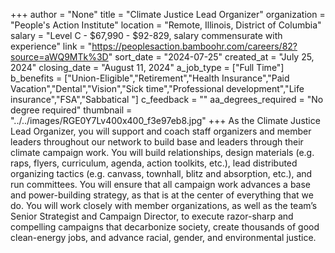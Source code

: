 +++
author = "None"
title = "Climate Justice Lead Organizer"
organization = "People's Action Institute"
location = "Remote, Illinois, District of Columbia"
salary = "Level C - $67,990 - $92-829, salary commensurate with experience"
link = "https://peoplesaction.bamboohr.com/careers/82?source=aWQ9MTk%3D"
sort_date = "2024-07-25"
created_at = "July 25, 2024"
closing_date = "August 11, 2024"
a_job_type = ["Full Time"]
b_benefits = ["Union-Eligible","Retirement","Health Insurance","Paid Vacation","Dental","Vision","Sick time","Professional development","Life insurance","FSA","Sabbatical "]
c_feedback = ""
aa_degrees_required = "No degree required"
thumbnail = "../../images/RGE0Y7Lv400x400_f3e97eb8.jpg"
+++
As the Climate Justice Lead Organizer, you will support and coach staff organizers and member leaders throughout our network to build base and leaders through their climate campaign work. You will build relationships, design materials (e.g. raps, flyers, curriculum, agenda, action toolkits, etc.), lead distributed organizing tactics (e.g. canvass, townhall, blitz and absorption, etc.), and run committees. You will ensure that all campaign work advances a base and power-building strategy, as that is at the center of everything that we do. You will work closely with member organizations, as well as the team’s Senior Strategist and Campaign Director, to execute razor-sharp and compelling campaigns that decarbonize society, create thousands of good clean-energy jobs, and advance racial, gender, and environmental justice. 
